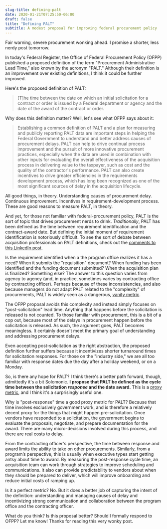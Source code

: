 ```yaml
---
slug-title: defining-palt
date: 2020-01-21T07:25:50-06:00
draft: false
title: "Defining PALT"
subtitle: A modest proposal for improving federal procurement policy
---
```


Fair warning, severe procurement wonking ahead. I promise a shorter, less nerdy post tomorrow.

In today's Federal Register, the Office of Federal Procurement Policy (OFPP) published a proposed definition of the term "Procurement Administrative Lead Time," also known by the acronym "PALT." Although their definition is an improvement over existing definitions, I think it could be further improved.

Here's the proposed definition of PALT:

> [T]he time between the date on which an initial solicitation for a contract or order is issued by a Federal department or agency and the date of the award of the contract or order.

Why does this definition matter? Well, let's see what OFPP says about it:

> Establishing a common definition of PALT and a plan for measuring and publicly reporting PALT data are important steps in helping the Federal Government to understand and better address causes of procurement delays. PALT can help to drive continual process improvement and the pursuit of more innovative procurement practices, especially when the data are used in combination with other inputs for evaluating the overall effectiveness of the acquisition process in delivering value to the taxpayer, such as cost and the quality of the contractor's performance. PALT can also create incentives to drive greater efficiencies in the requirements development process, which has long been recognized as one of the most significant sources of delay in the acquisition lifecycle.

All good things, in theory. Understanding causes of procurement delay. Continuous improvement. Incentives in requirement-development process. These are good reasons to measure PALT, in theory.

And yet, for those not familiar with federal-procurement policy, PALT is the sort of topic that drives procurement nerds to drink. *Traditionally*, PALT has been defined as the time between requirement identification and the contract-award date. But defining the initial moment of requirement identification is notoriously difficult. To see the sort of debate between acquisition professionals on PALT definitions, check out the [comments to this LinkedIn post](https://www.linkedin.com/posts/jaimegracia_procurement-administrative-lead-time-palt-activity-6624716021796261888-AC0w).

Is the requirement identified when a the program office realizes it has a need? When it submits the "requisition" document? When funding has been identified and the funding document submitted? When the acquisition plan is finalized? Something else? The answer to this question varies from agency to agency (and, in practice, sometimes varies by contracting office by contracting officer). Perhaps because of these inconsistencies, and also because managers do not adapt PALT related to the "complexity" of procurements, PALT is widely seen as a dangerous, [vanity metric](https://managing-metrics.com/vanity-metrics/).

The OFPP proposal avoids this complexity and instead simply focuses on "post-solicitation" lead time. Anything that happens before the solicitation is released is not counted. To those familiar with procurement, this is a bit of a cop out, because most of the delays in procurement happen before the solicitation is released. As such, the argument goes, PALT becomes meaningless. It certainly doesn't meet the primary goal of understanding and addressing procurement delays.

Even accepting post-solicitation as the right abstraction, the proposed definition further suffers because it incentivizes shorter turnaround times for solicitation responses. For those on the "industry side," we are all too familiar with response dates due the day after a holiday weekend, or on a Monday.

So, is there any hope for PALT? I think there's a better path forward, though, admittedly it's a bit Solomonic. **I propose that PALT be defined as the cycle time between the solicitation *response* and the date award.** This is a [proxy metric](https://medium.com/@gibsonbiddle/4-proxy-metrics-a82dd30ca810), and I think it's a surprisingly useful one.

Why is "post-response" time a good proxy metric for PALT? Because that time involves exclusively government work, and is therefore a relatively decent proxy for the things that might happen pre-solicitation. Once vendors have responded to a solicitation, the government begins to evaluate the proposals, negotiate, and prepare documentation for the award. There are many micro-decisions involved during this process, and there are real costs to delay.

From the contracting officer's perspective, the time between response and award limits the ability to take on other procurements. Similarly, from a program’s perspective, this is usually when executive types start getting antsy about time to award. By measuring the post-response cycle time, an acquisition team can work through strategies to improve scheduling and communications. It also can provide predictability to vendors about when they should be prepared to deliver, which will improve onboarding and reduce initial costs of ramping up.

Is it a perfect metric? No. But it does a better job of capturing the intent of the definition: understanding and managing causes of delay and incentivizing strong communication and collaboration between the program office and the contracting officer.

What do you think? Is this proposal better? Should I formally respond to OFPP? Let me know! Thanks for reading this very wonky post.
